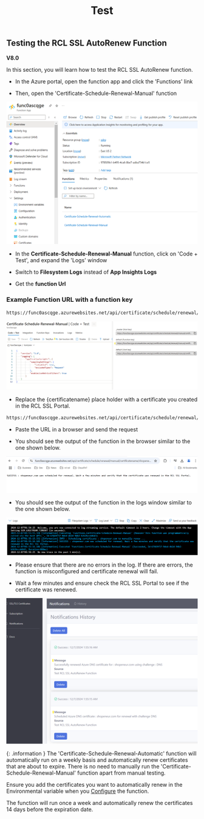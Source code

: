 ﻿---
title: Test
description: Testing the RCL SSL AutoRenew Function
parent: AutoRenew Function
nav_order: 3
---

## Testing the RCL SSL AutoRenew Function
**V8.0**

In this section, you will learn how to test the RCL SSL AutoRenew function. 

- In the Azure portal, open the function app and click the 'Functions' link

- Then, open the 'Certificate-Schedule-Renewal-Manual' function

![install](../images/autorenew_test/func.PNG)

- In the **Certificate-Schedule-Renewal-Manual** function, click on 'Code + Test', and expand the 'Logs' window

- Switch to **Filesystem Logs** instead of **App Insights Logs**

- Get the **function Url**

### Example Function URL with a function key

```bash
https://func0ascqge.azurewebsites.net/api/certificate/schedule/renewal/manual/certificatename/{certificatename}?code=nzIK9EkwJp0Y7wIwx_fTOj2BZ4FyP6NrdQS9IJ6TP9AIAzFuoPV3kw%3D%3D
```

![install](../images/autorenew_test/func2.PNG)

- Replace the {certificatename} place holder with a certificate you created in the RCL SSL Portal.

```bash
https://func0ascqge.azurewebsites.net/api/certificate/schedule/renewal/manual/certificatename/shopeneur.com?code=nzIK9EkwJp0Y7wIwx_fTOj2BZ4FyP6NrdQS9IJ6TP9AIAzFuoPV3kw%3D%3D
```

- Paste the URL in a browser and send the request

- You should see the output of the function in the browser similar to the one shown below. 

![install](../images/autorenew_test/func3.PNG)

- You should see the output of the function in the logs window similar to the one shown below.

![install](../images/autorenew_test/func4.png)

- Please ensure that there are no errors in the log. If there are errors, the function is misconfigured and certificate renewal will fail.

- Wait a few minutes and ensure check the RCL SSL Portal to see if the certificate was renewed.

![install](../images/autorenew_test/func5.png)

{: .information }
The 'Certificate-Schedule-Renewal-Automatic' function will automatically run on a weekly basis and automatically renew certificates that are about to expire. There is no need to manually run the 'Certificate-Schedule-Renewal-Manual' function apart from manual testing.

Ensure you add the certificates you want to automatically renew in the Environmental variable when you [Configure](configure.md#add-the-environment-variables) the function.

The function will run once a week and automatically renew the certificates 14 days before the expiration date.







